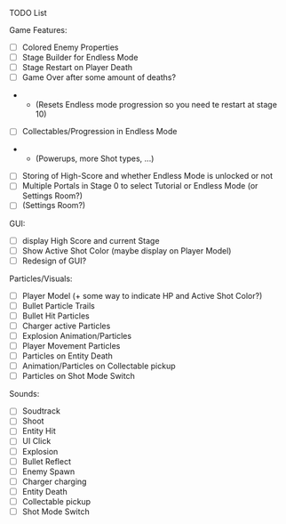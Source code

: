 TODO List

Game Features:

- [ ] Colored Enemy Properties
- [ ] Stage Builder for Endless Mode
- [ ] Stage Restart on Player Death
- [ ] Game Over after some amount of deaths? 
- - (Resets Endless mode progression so you need te restart at stage 10)
- [ ] Collectables/Progression in Endless Mode
- - (Powerups, more Shot types, ...)
- [ ] Storing of High-Score and whether Endless Mode is unlocked or not
- [ ] Multiple Portals in Stage 0 to select Tutorial or Endless Mode (or Settings Room?)
- [ ] (Settings Room?)

GUI:

- [ ] display High Score and current Stage
- [ ] Show Active Shot Color (maybe display on Player Model)
- [ ] Redesign of GUI?

Particles/Visuals:

- [ ] Player Model (+ some way to indicate HP and Active Shot Color?)
- [ ] Bullet Particle Trails
- [ ] Bullet Hit Particles
- [ ] Charger active Particles
- [ ] Explosion Animation/Particles
- [ ] Player Movement Particles
- [ ] Particles on Entity Death
- [ ] Animation/Particles on Collectable pickup
- [ ] Particles on Shot Mode Switch

Sounds:

- [ ] Soudtrack
- [ ] Shoot
- [ ] Entity Hit
- [ ] UI Click
- [ ] Explosion
- [ ] Bullet Reflect
- [ ] Enemy Spawn
- [ ] Charger charging
- [ ] Entity Death
- [ ] Collectable pickup
- [ ] Shot Mode Switch
